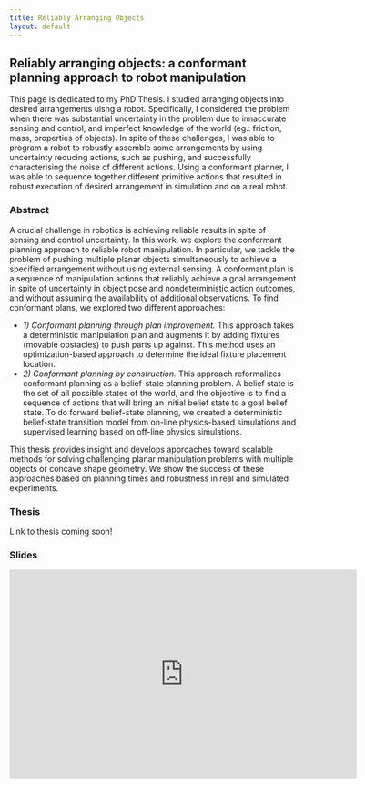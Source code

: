 ```yaml
---
title: Reliably Arranging Objects
layout: default
---
```



<div class="row buffer">
<div class="col-lg-12 text-center"> 
<h2> Reliably arranging objects: a conformant planning approach to robot manipulation </h2>
<p class="text-justify">
    This page is dedicated to my PhD Thesis.  I studied arranging objects into desired arrangements uisng a robot.  Specifically, I considered the problem when there was substantial uncertainty in the problem due to innaccurate sensing and control, and imperfect knowledge of the world (eg.: friction, mass, properties of objects). In spite of these challenges, I was able to program a robot to robustly assemble some arrangements by using uncertainty reducing actions, such as pushing, and successfully characterising the noise of different actions.  Using a conformant planner, I was able to sequence together different primitive actions that resulted in robust execution of desired arrangement in simulation and on a real robot. 
</p>
</div>
</div>

<div class="row buffer">
<div class="col-lg-2">
<h3>Abstract</h3>
</div>
<div class="col-lg-10">
<p>A crucial challenge in robotics is achieving reliable results in spite of sensing and control uncertainty. In this work, we explore the conformant planning approach to reliable robot manipulation. In particular, we tackle the problem of pushing multiple planar objects simultaneously to achieve a specified arrangement without using external sensing.  A conformant plan is a sequence of manipulation actions that reliably achieve a goal arrangement in spite of uncertainty in object pose and nondeterministic action outcomes, and without assuming the availability of additional observations. To find conformant plans, we explored two different approaches:</p>
<ul>
<li><em> 1) Conformant planning through plan improvement. </em> This approach takes a deterministic manipulation plan and augments it by adding fixtures (movable obstacles) to push parts up against. This method uses an optimization-based approach to determine the ideal fixture placement location.</li>
<li><em> 2) Conformant planning by construction.</em> This approach reformalizes conformant planning as a belief-state planning problem. A belief state is the set of all possible states of the world, and the objective is to find a sequence of actions that will bring an initial belief state to a goal belief state. To do forward belief-state planning, we created a deterministic belief-state transition model from on-line physics-based simulations and supervised learning based on off-line physics simulations.</li>
</ul><p>
This thesis provides insight and develops approaches toward scalable methods for solving challenging planar manipulation problems with multiple objects or concave shape geometry.  We show the success of these approaches based on planning times and robustness in real and simulated experiments.
</p>
</div>
</div>

<div class="row buffer">
<div class="col-lg-2">
<h3> Thesis</h3>
</div>
<div class="col-lg-10">
<p>
Link to thesis coming soon!
</p>
</div>
</div>

<div class="row buffer">
<div class="col-lg-2">
<h3>Slides</h3>
</div>
<div class="col-lg-10">
<iframe src="https://mitprod-my.sharepoint.com/personal/aanders_mit_edu/_layouts/15/Doc.aspx?sourcedoc={3928306b-b08c-4425-9c11-f4a850da59ff}&amp;action=embedview&amp;wdAr=1.7777777777777777" width="610px" height="367px" frameborder="0">This is an embedded <a target="_blank" href="https://office.com">Microsoft Office</a> presentation, powered by <a target="_blank" href="https://office.com/webapps">Office Online</a>.</iframe>
</div>
</div>


